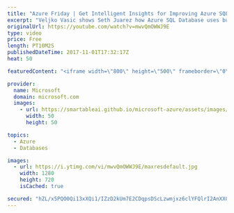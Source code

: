 ```yaml
---
title: "Azure Friday | Get Intelligent Insights for Improving Azure SQL Database Performance"
excerpt: "Veljko Vasic shows Seth Juarez how Azure SQL Database uses built-in intelligence to continuously monitors database usage so that it can detect disruptive events that cause poor performance. Once detected, a detailed analysis is performed generating a diagnostic log with an intelligent assessment of the"
originalUrl: https://youtube.com/watch?v=mwvQmOWWJ9E
type: video
price: Free
length: PT10M2S
publishedDateTime: 2017-11-01T17:32:17Z
heat: 50

featuredContent: "<iframe width=\"800\" height=\"500\" frameborder=\"0\" src=\"https://www.youtube.com/embed/mwvQmOWWJ9E\" allow=\"accelerometer; autoplay; encrypted-media; gyroscope; picture-in-picture\" allowfullscreen></iframe>"

provider:
  name: Microsoft
  domain: microsoft.com
  images:
    - url: https://smartableai.github.io/microsoft-azure/assets/images/organizations/microsoft.com-50x50.jpg
      width: 50
      height: 50

topics:
  - Azure
  - Databases

images:
  - url: https://i.ytimg.com/vi/mwvQmOWWJ9E/maxresdefault.jpg
    width: 1280
    height: 720
    isCached: true

secured: "hZL/x5PQO0Qi13xXQi1/IZzD2kUm7E2CDqpsDScLzwmjxz6clYFQlrI2AnXX0GG74jx46W/IsLDEREQ/X9PuPSDMWP35NJG6yvHSp8yq9Jq0DT7+Kj8WP0LuVB8QRfHmJjj6dfVVxJK9Ds2HyStNFrsRjzxPPsstBn8jS1GyLlSo//qDq9zZF8b/wjFKf/otlmTM8feD8wvJ6P+NyGsQJMS2AQ7S9MMgC345COvGDaO2O1WC80sXz3BawLVG3jiF0ZOhbRGB9I+6ZCb/7dHs5WExhaDG6QjOjyvzPL097tg8ODuK1Wmp4CY8qf9ejqoIEDcDlkw96nOxIUOlJMpm5wEmVNExmUumo9pSNJxTKcAnMgcyfqf+TRY2coiwNCVob+X1IeK4O8MnvaMP4nFvYTg8ZNiP951pAY83fpG2NFg=;gwa/LnbY3pei5+M5sDcn5Q=="
---
```


